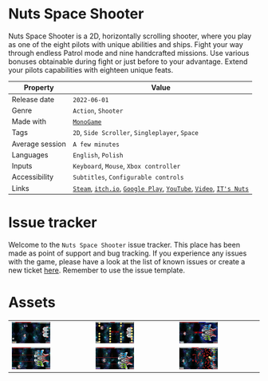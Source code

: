 # Nuts Space Shooter

Nuts Space Shooter is a 2D, horizontally scrolling shooter, where you play as one of the eight pilots with unique abilities and ships. Fight your way through endless Patrol mode and nine handcrafted missions. Use various bonuses obtainable during fight or just before to your advantage. Extend your pilots capabilities with eighteen unique feats.


| Property        | Value                                                                                                                                                                                                                                                                                                |
| ----------------- | ------------------------------------------------------------------------------------------------------------------------------------------------------------------------------------------------------------------------------------------------------------------------------------------------------ |
| Release date    | `2022-06-01`                                                                                                                                                                                                                                                                                         |
| Genre           | `Action`, `Shooter`                                                                                                                                                                                                                                                                                  |
| Made with       | [`MonoGame`]()                                                                                                                                                                                                                                                                                       |
| Tags            | `2D`, `Side Scroller`, `Singleplayer`, `Space`                                                                                                                                                                                                                                                       |
| Average session | `A few minutes`                                                                                                                                                                                                                                                                                      |
| Languages       | `English`, `Polish`                                                                                                                                                                                                                                                                                  |
| Inputs          | `Keyboard`, `Mouse`, `Xbox controller`                                                                                                                                                                                                                                                               |
| Accessibility   | `Subtitles`, `Configurable controls`                                                                                                                                                                                                                                                                 |
| Links           | [`Steam`](https://store.steampowered.com/app/1980990/Nuts_Space_Shooter/), [`itch.io`](https://itsnuts.itch.io/nuts-space-shooter), [`Google Play`](https://play.google.com/store/apps/details?id=com.itsnuts.spaceshooter2), [`YouTube`](https://www.youtube.com/channel/UCWgZaKqCx-Pbk4_4exvcADA/), [`Video`](https://www.youtube.com/embed/CbhTNevH6ec), [`IT's Nuts`](https://itsnuts.github.io) |

# Issue tracker

Welcome to the `Nuts Space Shooter` issue tracker. This place has been made as point of support and bug tracking. If you experience any issues with the game, please have a look at the list of known issues or create a new ticket [here](https://github.com/ITsNuts/NutsSpaceShooter/issues). Remember to use the issue template.

# Assets

<center>
  <table border="0">
    <tr>
      <td><img src="/assets/142756.png?raw=true" width="50%"/></td>
      <td><img src="/assets/142911.png?raw=true" width="50%"/></td>
      <td><img src="/assets/143303.png?raw=true" width="50%"/></td>
    </tr>
    <tr>
      <td><img src="/assets/143331.png?raw=true" width="50%"/></td>
      <td><img src="/assets/143339.png?raw=true" width="50%"/></td>
      <td><img src="/assets/143419.png?raw=true" width="50%"/></td>
    </tr>
  </table>
</center>
